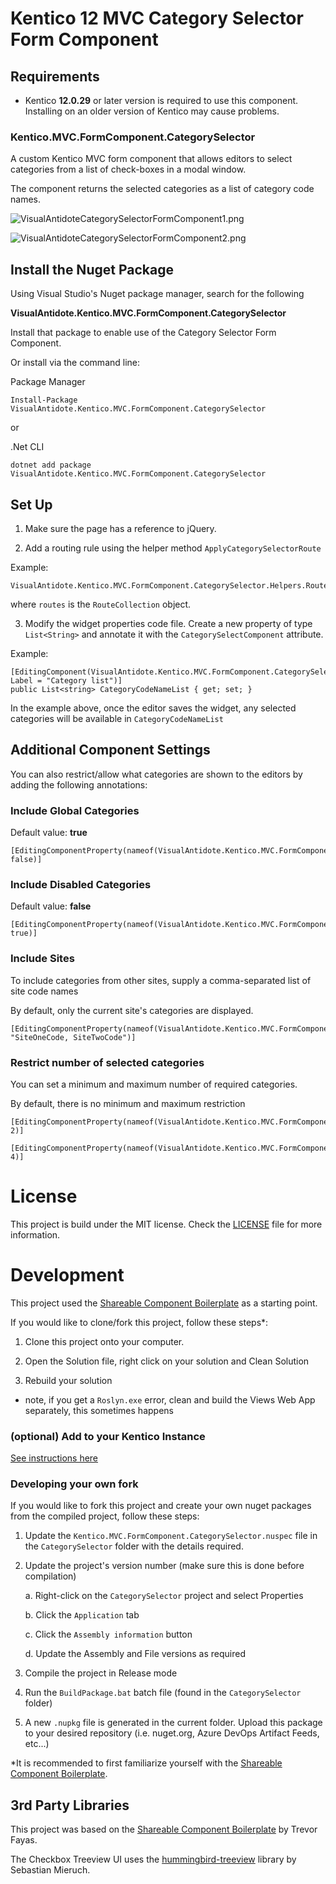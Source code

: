 # Kentico 12 MVC Category Selector Form Component

  ## Requirements
* Kentico **12.0.29** or later version is required to use this component. Installing on an older version of Kentico may cause problems.  
  

### Kentico.MVC.FormComponent.CategorySelector

A custom Kentico MVC form component that allows editors to select categories from a list of check-boxes in a modal window.

  

  

The component returns the selected categories as a list of category code names.

  

![VisualAntidoteCategorySelectorFormComponent1.png](https://github.com/visual-antidote/Kentico.MVC.FormComponent.CategorySelector/blob/master/SampleImages/VisualAntidoteCategorySelectorFormComponent1.png?raw=true)

  

![VisualAntidoteCategorySelectorFormComponent2.png](https://github.com/visual-antidote/Kentico.MVC.FormComponent.CategorySelector/blob/master/SampleImages/VisualAntidoteCategorySelectorFormComponent2.png?raw=true)


## Install the Nuget Package


Using Visual Studio's Nuget package manager, search for the following

**VisualAntidote.Kentico.MVC.FormComponent.CategorySelector**

Install that package to enable use of the Category Selector Form Component.

  

Or install via the command line:

  
Package Manager

    Install-Package VisualAntidote.Kentico.MVC.FormComponent.CategorySelector
or

.Net CLI

    dotnet add package VisualAntidote.Kentico.MVC.FormComponent.CategorySelector



  

  

## Set Up

  

  

1. Make sure the page has a reference to jQuery.

2. Add a routing rule using the helper method `ApplyCategorySelectorRoute`

  

Example:

  

    VisualAntidote.Kentico.MVC.FormComponent.CategorySelector.Helpers.RouteHelper.ApplyCategorySelectorRoute(routes);

  

where `routes` is the `RouteCollection` object.

  

3. Modify the widget properties code file. Create a new property of type `List<String>` and annotate it with the `CategorySelectComponent` attribute.

  

Example:

  

	[EditingComponent(VisualAntidote.Kentico.MVC.FormComponent.CategorySelector.Models.FormComponents.CategorySelectComponent.IDENTIFIER, Label = "Category list")]
	public List<string> CategoryCodeNameList { get; set; }

  

In the example above, once the editor saves the widget, any selected categories will be available in `CategoryCodeNameList`

  

## Additional Component Settings

  

You can also restrict/allow what categories are shown to the editors by adding the following annotations:

  

  

### Include Global Categories

  

Default value: **true**

  

  

	[EditingComponentProperty(nameof(VisualAntidote.Kentico.MVC.FormComponent.CategorySelector.Models.FormComponents.CategorySelectProperties.IncludeGlobalCategories), false)]

  

  

### Include Disabled Categories

  

Default value: **false**

  

  

    [EditingComponentProperty(nameof(VisualAntidote.Kentico.MVC.FormComponent.CategorySelector.Models.FormComponents.CategorySelectProperties.IncludeDisabledCategories), true)]

  

  

### Include Sites

  

To include categories from other sites, supply a comma-separated list of site code names

  

  

By default, only the current site's categories are displayed.

  

  

    [EditingComponentProperty(nameof(VisualAntidote.Kentico.MVC.FormComponent.CategorySelector.Models.FormComponents.CategorySelectProperties.IncludeSites), "SiteOneCode, SiteTwoCode")]

  
  

### Restrict number of selected categories

  

You can set a minimum and maximum number of required categories.

  

  

By default, there is no minimum and maximum restriction

  

  

    [EditingComponentProperty(nameof(VisualAntidote.Kentico.MVC.FormComponent.CategorySelector.Models.FormComponents.CategorySelectProperties.MinimumSelectedCategoryNumber), 2)]

    [EditingComponentProperty(nameof(VisualAntidote.Kentico.MVC.FormComponent.CategorySelector.Models.FormComponents.CategorySelectProperties.MaximumSelectedCategoryNumber), 4)]

  

# License

  

This project is build under the MIT license. Check the [LICENSE](https://github.com/visual-antidote/Kentico.MVC.FormComponent.CategorySelector/blob/master/LICENSE) file for more information.

  

# Development

This project used the [Shareable Component Boilerplate](https://github.com/KenticoDevTrev/ShareableComponentBoilerplate) as a starting point.

  

If you would like to clone/fork this project, follow these steps*:

  

1. Clone this project onto your computer.

2. Open the Solution file, right click on your solution and Clean Solution

3. Rebuild your solution

  

- note, if you get a `Roslyn.exe` error, clean and build the Views Web App separately, this sometimes happens

  

### (optional) Add to your Kentico Instance

[See instructions here](https://github.com/KenticoDevTrev/ShareableComponentBoilerplate#optional-add-to-your-kentico-instance)

  

### Developing your own fork

If you would like to fork this project and create your own nuget packages from the compiled project, follow these steps:

1. Update the `Kentico.MVC.FormComponent.CategorySelector.nuspec` file in the `CategorySelector` folder with the details required.

2. Update the project's version number (make sure this is done before compilation)
		
	a. Right-click on the `CategorySelector` project and select Properties
		
	b. Click the `Application` tab
		
	c. Click the `Assembly information` button
		
	d. Update the Assembly and File versions as required

3. Compile the project in Release mode

4. Run the `BuildPackage.bat` batch file (found in the `CategorySelector` folder)

5. A new `.nupkg` file is generated in the current folder. Upload this package to your desired repository (i.e. nuget.org, Azure DevOps Artifact Feeds, etc...)

  

*It is recommended to first familiarize yourself with the [Shareable Component Boilerplate](https://github.com/KenticoDevTrev/ShareableComponentBoilerplate).

  
## 3rd Party Libraries

This project was based on the [Shareable Component Boilerplate](https://github.com/KenticoDevTrev/ShareableComponentBoilerplate) by Trevor Fayas.

The Checkbox Treeview UI uses the [hummingbird-treeview](https://github.com/hummingbird-dev/hummingbird-treeview) library by Sebastian Mieruch.

